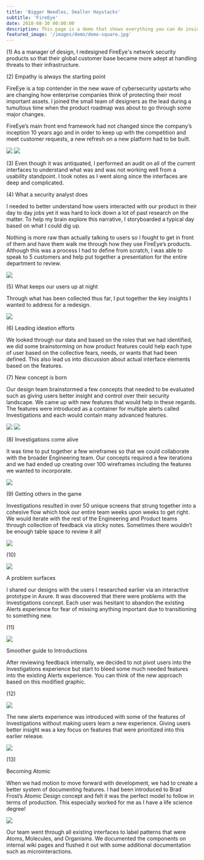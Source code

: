 ```yaml
---
title: 'Bigger Needles, Smaller Haystacks'
subtitle: 'FireEye'
date: 2018-08-30 00:00:00
description: This page is a demo that shows everything you can do inside portfolio and blog posts.
featured_image: '/images/demo/demo-square.jpg'
---
```


(1)
As a manager of design, I redesigned FireEye's network security products so that their global customer base became more adept at handling threats to their infrastructure.



(2)
Empathy is always the starting point

FireEye is a top contender in the new wave of cybersecurity upstarts who are changing how enterprise companies think of protecting their most important assets. I joined the small team of designers as the lead during a tumultous time when the product roadmap was about to go through some major changes.
              
FireEye’s main front end framework had not changed since the company’s inception 10 years ago and in order to keep up with the competition and meet customer requests, a new refresh on a new platform had to be built.

<img src="assets/images/story-fireeye-2.png">

<img src="assets/images/story-fireeye-3.png">


(3)
Even though it was antiquated, I performed an audit on all of the current interfaces to understand what was and was not working well from a usability standpoint. I took notes as I went along since the interfaces are deep and complicated.

(4)
What a security analyst does


I needed to better understand how users interacted with our product in their day to day jobs yet it was hard to lock down
a lot of past research on the matter. To help my brain explore this narrative, I storyboarded a typical day based
on what I could dig up.
              
Nothing is more raw than actually talking to users so I fought to get in front of them and have them walk me through how
they use FireEye’s products. Although this was a process I had to define from scratch, I was able to speak to
5 customers and help put together a presentation for the entire department to review.

<img src="assets/images/story-fireeye-4.png">

(5)
What keeps our users up at night

Through what has been collected thus far, I put together the key insights I wanted to address for a redesign.

<img src="assets/images/story-fireeye-7a.png">

(6)
Leading ideation efforts

We looked through our data and based on the roles that we had identified, we did some brainstorming on how product features
could help each type of user based on the collective fears, needs, or wants that had been defined. This also
lead us into discussion about actual interface elements based on the features.

(7)
New concept is born

Our design team brainstormed a few concepts that needed to be evaluated such as giving users better insight and control over
their security landscape. We came up with new features that would help in these regards. The features were introduced
as a container for multiple alerts called Investigations and each would contain many advanced features.

<img src="ssets/images/story-fireeye-6a.png">

<img src="assets/images/story-fireeye-6b.png">

(8)
Investigations come alive

It was time to put together a few wireframes so that we could collaborate with the broader Engineering team. Our concepts
required a few iterations and we had ended up creating over 100 wireframes including the features we wanted to
incorporate.

<img src="assets/images/story-fireeye-9.png">

(9)
Getting others in the game

Investigations resulted in over 50 unique screens that strung together into a cohesive flow which took our entire team weeks
upon weeks to get right. We would iterate with the rest of the Engineering and Product teams through collection
of feedback via sticky notes. Sometimes there wouldn’t be enough table space to review it all!

<img src="assets/images/story-fireeye-8.png">

(10)

<img src="assets/images/story-fireeye-10.png">

A problem surfaces

I shared our designs with the users I researched earlier via an interactive prototype in Axure. It was discovered that there
were problems with the Investigations concept. Each user was hesitant to abandon the existing Alerts experience
for fear of missing anything important due to transitioning to something new.

(11)

<img src="assets/images/story-fireeye-11b.png">

Smoother guide to Introductions

After reviewing feedback internally, we decided to not pivot users into the Investigations experience but start to bleed
some much needed features into the existing Alerts experience. You can think of the new approach based on this
modified graphic.

(12)

<img src="assets/images/story-fireeye-11a.png">

The new alerts experience was introduced with some of the features of Investigations without making users learn a new experience.
Giving users better insight was a key focus on features that were prioritized into this earlier release.

<img src="assets/images/story-fireeye-12b.png">

(13)

Becoming Atomic

When we had motion to move forward with development, we had to create a better system of documenting features. I had been
introduced to Brad Frost’s Atomic Design concept and felt it was the perfect model to follow in terms of production.
This especially worked for me as I have a life science degree!

<img src="assets/images/story-fireeye-12a.png">

Our team went through all existing interfaces to label patterns that were Atoms, Molecules, and Organisms. We documented
the components on internal wiki pages and flushed it out with some additional documentation such as microinteractions.